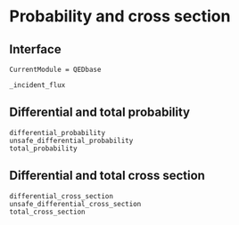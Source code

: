 # Probability and cross section

## Interface

```@meta
CurrentModule = QEDbase
```

```@docs
_incident_flux
```

## Differential and total probability

```@docs
differential_probability
unsafe_differential_probability
total_probability
```

## Differential and total cross section

```@docs
differential_cross_section
unsafe_differential_cross_section
total_cross_section
```
